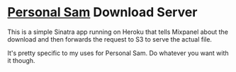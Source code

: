 # [Personal Sam](http://personalsam.com) Download Server

This is a simple Sinatra app running on Heroku that tells Mixpanel about the download and then forwards the request to S3 to serve the actual file.

It's pretty specific to my uses for Personal Sam. Do whatever you want with it though.
